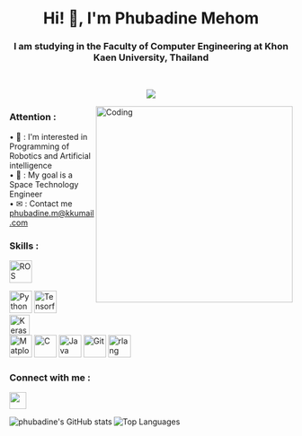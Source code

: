<h1 align="center">Hi! 👋, I'm Phubadine Mehom</h1>
<h3 align="center">I am studying in the Faculty of Computer Engineering at Khon Kaen University, Thailand</h3>

<br>
<p align="center">
<a href="https://www.github.com/phubadine" target="_blank" rel="noreferrer"><img src="https://komarev.com/ghpvc/?username=phubadine&style=for-the-badge&label=WATCHERS&color=27285C" /></a>
</p>

<!-- <p align="center">
<a href="https://www.github.com/phubadine" target="_blank" rel="noreferrer"><img src="https://img.shields.io/github/watchers/phubadine/phubadine?logo=github&style=for-the-badge&color=64748b&labelColor=27285C" /></a>
<a href="https://www.github.com/phubadine" target="_blank" rel="noreferrer"><img src="https://img.shields.io/github/followers/phubadine?logo=github&style=for-the-badge&color=64748b&labelColor=27285C" /></a></div> -
</p> -->

<img align="right" alt="Coding" width="350" src="https://media2.giphy.com/media/qgQUggAC3Pfv687qPC/giphy.gif?cid=ecf05e47c53nn3eac7upyllxn48e0duzs14pq25iylpnul6w&ep=v1_gifs_search&rid=giphy.gif&ct=g">

<h3>Attention :</h3>
• 💬 : I'm interested in Programming of Robotics and Artificial intelligence <br>
• 🚩 : My goal is a Space Technology Engineer <br>
• ✉ : Contact me
<a href="phubadine.m@kkumail.com">phubadine.m@kkumail.com</a>


<!-- <pre></pre> -->

<h3>Skills :</h3>

<p align="left">
<a href="[https://www.r-project.org/](https://www.ros.org/)" target="_blank" rel="noreferrer"><img src="https://www.pilz.com/imagecache/mam/pilz/images/import/01_Products_and_Solutions/A0900_robotics/fittosize__752_0_53ab91fb2e1755765c20d5d1df8d5f9d_l_ros_logo_3c_2018_08_1000x562-desktop-1596543825.jpg" alt="ROS" height="40" /></a>
  
<a href="https://www.python.org/" target="_blank" rel="noreferrer"><img src="https://raw.githubusercontent.com/danielcranney/readme-generator/main/public/icons/skills/python-colored.svg" width="40" height="40" alt="Python" /></a>
<a href="https://www.tensorflow.org/?hl=th" target="_blank" rel="noreferrer"><img src="https://upload.wikimedia.org/wikipedia/commons/2/2d/Tensorflow_logo.svg" width="40" height="40" alt="Tensorflow" /></a>  
<a href="https://keras.io/" target="_blank" rel="noreferrer"><img src="https://upload.wikimedia.org/wikipedia/commons/a/ae/Keras_logo.svg" width="36" height="36" alt="Keras" /></a>  
<a href="https://matplotlib.org/" target="_blank" rel="noreferrer"><img src="https://upload.wikimedia.org/wikipedia/commons/0/01/Created_with_Matplotlib-logo.svg" width="40" height="40" alt="Matplotlib" /></a>
<a href="https://docs.microsoft.com/en-us/cpp/?view=msvc-170" target="_blank" rel="noreferrer"><img src="https://raw.githubusercontent.com/danielcranney/readme-generator/main/public/icons/skills/c-colored.svg" width="40" height="40" alt="C" /></a>
<a href="https://www.oracle.com/java/" target="_blank" rel="noreferrer"><img src="https://raw.githubusercontent.com/danielcranney/readme-generator/main/public/icons/skills/java-colored.svg" width="40" height="40" alt="Java" /></a>
<a href="https://git-scm.com/" target="_blank" rel="noreferrer"><img src="https://raw.githubusercontent.com/danielcranney/readme-generator/main/public/icons/skills/git-colored.svg" width="40" height="40" alt="Git" /></a>
<a href="https://www.r-project.org/" target="_blank" rel="noreferrer"><img src="https://raw.githubusercontent.com/danielcranney/readme-generator/main/public/icons/skills/rlang-colored.svg" width="40" height="40" alt="rlang" /></a>

 
</p>

<h3 align="left">Connect with me :</h3>
<a href="http://www.instagram.com/phu_badine" target="_blank" rel="noreferrer"><img src="https://raw.githubusercontent.com/rahuldkjain/github-profile-readme-generator/master/src/images/icons/Social/instagram.svg" width="30" height="30" /></a></p>



<p><img align="left" src="https://github-readme-stats.vercel.app/api?username=phubadine&show_icons=true&hide=&count_private=true&title_color=6366f1&text_color=0f172a&icon_color=64748b&bg_color=ffffff&hide_border=true&show_icons=true" alt="phubadine's GitHub stats" /></p>

<p><img align="center" src="https://github-readme-stats.vercel.app/api/top-langs/?username=phubadine&langs_count=10&title_color=6366f1&text_color=0f172a&icon_color=64748b&bg_color=ffffff&hide_border=true&locale=en&custom_title=Top%20%Languages" alt="Top Languages" /></p>

